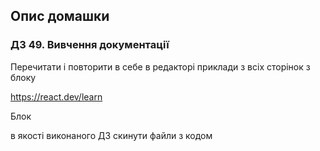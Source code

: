 ## Опис домашки

### ДЗ 49. Вивчення документації 

Перечитати і повторити в себе в редакторі приклади з всіх сторінок з блоку

https://react.dev/learn

Блок 

в якості виконаного ДЗ скинути файли з кодом 
